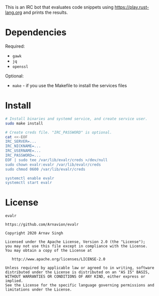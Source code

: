 This is an IRC bot that evaluates code snippets using <https://play.rust-lang.org> and prints the results.


# Dependencies

Required:

- `gawk`
- `jq`
- `openssl`

Optional:

- `make` - if you use the Makefile to install the services files


# Install

```sh
# Install binaries and systemd service, and create service user.
sudo make install

# Create creds file. "IRC_PASSWORD" is optional.
cat <<-EOF
IRC_SERVER=...
IRC_NICKNAME=...
IRC_USERNAME=...
IRC_PASSWORD=...
EOF | sudo tee /var/lib/evalr/creds >/dev/null
sudo chown evalr:evalr /var/lib/evalr/creds
sudo chmod 0600 /var/lib/evalr/creds

systemctl enable evalr
systemctl start evalr
```


# License

```
evalr

https://github.com/Arnavion/evalr

Copyright 2020 Arnav Singh

Licensed under the Apache License, Version 2.0 (the "License");
you may not use this file except in compliance with the License.
You may obtain a copy of the License at

   http://www.apache.org/licenses/LICENSE-2.0

Unless required by applicable law or agreed to in writing, software
distributed under the License is distributed on an "AS IS" BASIS,
WITHOUT WARRANTIES OR CONDITIONS OF ANY KIND, either express or implied.
See the License for the specific language governing permissions and
limitations under the License.
```

